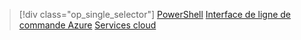 > [!div class="op_single_selector"]
> [PowerShell](../articles/load-balancer/load-balancer-get-started-ilb-classic-ps.md)
> [Interface de ligne de commande Azure](../articles/load-balancer/load-balancer-get-started-ilb-classic-cli.md)
> [Services cloud](../articles/load-balancer/load-balancer-get-started-ilb-classic-cloud.md)


<!--HONumber=Jan17_HO3-->


